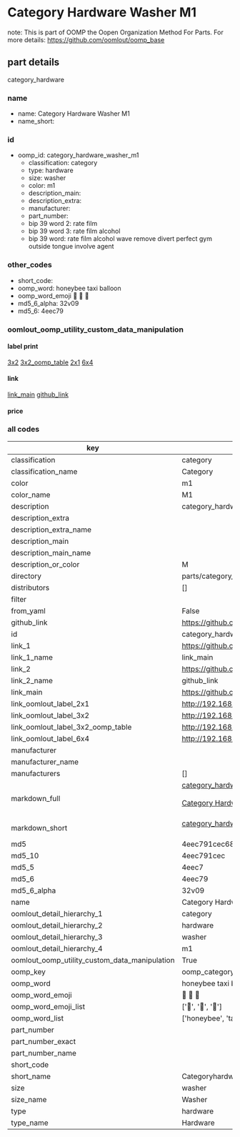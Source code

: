 # Category Hardware Washer M1  

note: This is part of OOMP the Oopen Organization Method For Parts. For more details: https://github.com/oomlout/oomp_base

##  part details



category_hardware

### name
* name: Category Hardware Washer M1
* name_short: 
### id
* oomp_id: category_hardware_washer_m1
  * classification: category
  * type: hardware
  * size: washer
  * color: m1
  * description_main: 
  * description_extra: 
  * manufacturer: 
  * part_number: 
  * bip 39 word 2: rate film
  * bip 39 word 3: rate film alcohol
  * bip 39 word: rate film alcohol wave remove divert perfect gym outside tongue involve agent

### other_codes
* short_code: 
* oomp_word: honeybee taxi balloon
* oomp_word_emoji :honeybee: :taxi: :balloon:
* md5_6_alpha: 32v09
* md5_6: 4eec79






### oomlout_oomp_utility_custom_data_manipulation
#### label print
[3x2](http://192.168.1.245:1112/?label=oomp%2032v09)
[3x2_oomp_table](http://192.168.1.107:1112/?label=oomp%2032v09)
[2x1](http://192.168.1.242:1112/?label=oomp%2032v09)
[6x4](http://192.168.1.55:1112/?label=oomp%2032v09)    

#### link

[link_main](https://github.com/oomlout/oomlout_oomp_current_version_messy/tree/main/parts/category_hardware_washer_m1) [github_link](https://github.com/oomlout/oomlout_oomp_part_src/tree/main/parts/category_hardware_washer_m1)                             

#### price







### all codes 
| key | value |  
| --- | --- |  
| classification | category |  
| classification_name | Category |  
| color | m1 |  
| color_name | M1 |  
| description | category_hardware |  
| description_extra |  |  
| description_extra_name |  |  
| description_main |  |  
| description_main_name |  |  
| description_or_color | M  |  
| directory | parts/category_hardware_washer_m1 |  
| distributors | [] |  
| filter |  |  
| from_yaml | False |  
| github_link | https://github.com/oomlout/oomlout_oomp_part_src/tree/main/parts/category_hardware_washer_m1 |  
| id | category_hardware_washer_m1 |  
| link_1 | https://github.com/oomlout/oomlout_oomp_current_version_messy/tree/main/parts/category_hardware_washer_m1 |  
| link_1_name | link_main |  
| link_2 | https://github.com/oomlout/oomlout_oomp_part_src/tree/main/parts/category_hardware_washer_m1 |  
| link_2_name | github_link |  
| link_main | https://github.com/oomlout/oomlout_oomp_current_version_messy/tree/main/parts/category_hardware_washer_m1 |  
| link_oomlout_label_2x1 | http://192.168.1.242:1112/?label=oomp%2032v09 |  
| link_oomlout_label_3x2 | http://192.168.1.245:1112/?label=oomp%2032v09 |  
| link_oomlout_label_3x2_oomp_table | http://192.168.1.107:1112/?label=oomp%2032v09 |  
| link_oomlout_label_6x4 | http://192.168.1.55:1112/?label=oomp%2032v09 |  
| manufacturer |  |  
| manufacturer_name |  |  
| manufacturers | [] |  
| markdown_full | [category_hardware_washer_m1](https://github.com/oomlout/oomlout_oomp_current_version_messy/tree/main/parts/category_hardware_washer_m1)<br>[](https://github.com/oomlout/oomlout_oomp_current_version_messy/tree/main/parts/category_hardware_washer_m1)<br>[Category Hardware Washer M1](https://github.com/oomlout/oomlout_oomp_current_version_messy/tree/main/parts/category_hardware_washer_m1)<br><br> |  
| markdown_short | [category_hardware_washer_m1](https://github.com/oomlout/oomlout_oomp_current_version_messy/tree/main/parts/category_hardware_washer_m1)<br><br> |  
| md5 | 4eec791cec681460ff5aff7e0c159591 |  
| md5_10 | 4eec791cec |  
| md5_5 | 4eec7 |  
| md5_6 | 4eec79 |  
| md5_6_alpha | 32v09 |  
| name | Category Hardware Washer M1 |  
| oomlout_detail_hierarchy_1 | category |  
| oomlout_detail_hierarchy_2 | hardware |  
| oomlout_detail_hierarchy_3 | washer |  
| oomlout_detail_hierarchy_4 | m1 |  
| oomlout_oomp_utility_custom_data_manipulation | True |  
| oomp_key | oomp_category_hardware_washer_m1 |  
| oomp_word | honeybee taxi balloon |  
| oomp_word_emoji | :honeybee: :taxi: :balloon: |  
| oomp_word_emoji_list | [':honeybee:', ':taxi:', ':balloon:'] |  
| oomp_word_list | ['honeybee', 'taxi', 'balloon'] |  
| part_number |  |  
| part_number_exact |  |  
| part_number_name |  |  
| short_code |  |  
| short_name | Categoryhardware |  
| size | washer |  
| size_name | Washer |  
| type | hardware |  
| type_name | Hardware |  
